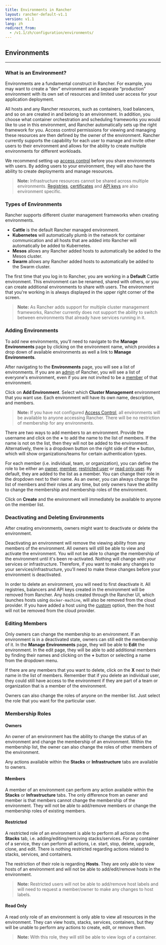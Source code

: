 ```yaml
---
title: Environments in Rancher
layout: rancher-default-v1.1
version: v1.1
lang: zh
redirect_from:
  - /v1.1/zh/configuration/environments/
---
```


## Environments
---

### What is an Environment?

Environments are a fundamental construct in Rancher. For example, you may want to create a “dev” environment and a separate “production” environment with its own set of resources and limited user access for your application deployment.

All hosts and any Rancher resources, such as containers, load balancers, and so on are created in and belong to an environment. In addition, you choose what container orchestration and scheduling frameworks you would like to use in this environment, and Rancher automatically sets up the right framework for you. Access control permissions for viewing and managing these resources are then defined by the owner of the environment. Rancher currently supports the capability for each user to manage and invite other users to their environment and allows for the ability to create multiple environments for different workloads.

We recommend setting up [access control]({{site.baseurl}}/rancher/{{page.version}}/{{page.lang}}/configuration/access-control/) before you share environments with users. By adding users to your environment, they will also have the ability to create deployments and manage resources.

> **Note:** Infrastructure resources cannot be shared across multiple environments. [Registries]({{site.baseurl}}/rancher/{{page.version}}/{{page.lang}}/environments/registries/), [certificates]({{site.baseurl}}/rancher/{{page.version}}/{{page.lang}}/environments/certificates/) and [API keys]({{site.baseurl}}/rancher/{{page.version}}/{{page.lang}}/api/api-keys/) are also environment specific.  

### Types of Environments

Rancher supports different cluster management frameworks when creating environments.

* **Cattle** is the default Rancher managed environment.
* **Kubernetes** will automatically plumb in the network for container communication and all hosts that are added into Rancher will automatically be added to Kubernetes.
* **Mesos** allows any Rancher added hosts to automatically be added to the Mesos cluster.
* **Swarm** allows any Rancher added hosts to automatically be added to the Swarm cluster.

The first time that you log in to Rancher, you are working in a **Default** Cattle environment. This environment can be renamed, shared with others, or you can create additional environments to share with users. The environment that you're working in is always displayed in the upper right corner of the screen.

> **Note:** As Rancher adds support for multiple cluster management frameworks, Rancher currently does not support the ability to switch between environments that already have services running in it.

### Adding Environments

To add new environments, you'll need to navigate to the **Manage Environments** page by clicking on the environment name, which provides a drop down of available environments as well a link to **Manage Environments**.

After navigating to the **Environments** page, you will see a list of environments. If you are an [admin]({{site.baseurl}}/rancher/{{page.version}}/{{page.lang}}/configuration/accounts/#admin) of Rancher, you will see a list of everyone's environment, even if you are not invited to be a [member]({{site.baseurl}}/rancher/{{page.version}}/{{page.lang}}/environments/#membership-roles) of that environment.

Click on **Add Environment**. Select which **Cluster Management** environment that you want use. Each environment will have its own name, description, and members.

> **Note:** If you have not configured [Access Control]({{site.baseurl}}/rancher/{{page.version}}/{{page.lang}}/configuration/access-control/), all environments will be available to anyone accessing Rancher. There will be no restriction of membership for any environments.

There are two ways to add members to an environment. Provide the username and click on the **+** to add the name to the list of members. If the name is not on the list, then they will not be added to the environment. Alternatively, there is a dropdown button on the right side of the **+** button, which will show organizations/teams for certain authentication types.

For each member (i.e. individual, team, or organization), you can define the role to be either an [owner]({{site.baseurl}}/rancher/{{page.version}}/{{page.lang}}/environments/#owners), [member]({{site.baseurl}}/rancher/{{page.version}}/{{page.lang}}/environments/#members), [restricted user]({{site.baseurl}}/rancher/{{page.version}}/{{page.lang}}/environments/#restricted) or [read only user]({{site.baseurl}}/rancher/{{page.version}}/{{page.lang}}/environments/#read-only). By default, they are added to the list as a member. You can change their role in the dropdown next to their name. As an owner, you can always change the list of members and their roles at any time, but only owners have the ability to change the membership and membership roles of the environment.

Click on **Create** and the environment will immediately be available to anyone on the member list.

### Deactivating and Deleting Environments

After creating environments, owners might want to deactivate or delete the environment.

Deactivating an environment will remove the viewing ability from any members of the environment. All owners will still be able to view and activate the environment. You will not be able to change the membership of the environment until it's been re-activated. Nothing will change with your services or infrastructure. Therefore, if you want to make any changes to your services/infrastructure, you'll need to make these changes before your environment is deactivated.

In order to delete an environment, you will need to first deactivate it. All registries, balancers and API keys created in the environment will be removed from Rancher. Any hosts created through the Rancher UI, which launches hosts using `docker-machine`, will also be removed from the cloud provider. If you have added a host using the [custom]({{site.baseurl}}/rancher/{{page.version}}/{{page.lang}}/hosts/custom/) option, then the host will not be removed from the cloud provider.

### Editing Members

Only owners can change the membership to an environment. If an environment is in a deactivated state, owners can still edit the membership of it. In the **Manage Environments** page, they will be able to **Edit** the environment. In the edit page, they will be able to add additional members by finding their names and clicking on the **+** button or selecting a name from the dropdown menu.

If there are any members that you want to delete, click on the **X** next to their name in the list of members. Remember that if you delete an individual user, they could still have access to the environment if they are part of a team or organization that is a member of the environment.  

Owners can also change the roles of anyone on the member list. Just select the role that you want for the particular user.

### Membership Roles

#### Owners

An owner of an environment has the ability to change the status of an environment and change the membership of an environment. Within the membership list, the owner can also change the roles of other members of the environment.

Any actions available within the **Stacks** or **Infrastructure** tabs are available to owners.

#### Members

A member of an environment can perform any action available within the **Stacks** or **Infrastructure** tabs. The only difference from an owner and member is that members cannot change the membership of the environment. They will not be able to add/remove members or change the membership roles of existing members.

#### Restricted

A restricted role of an environment is able to perform all actions on the **Stacks** tab, i.e. adding/editing/removing stacks/services. For any container of a service, they can perform all actions, i.e. start, stop, delete, upgrade, clone, and edit. There is nothing restricted regarding actions related to stacks, services, and containers.

The restriction of their role is regarding **Hosts**. They are only able to view hosts of an environment and will not be able to add/edit/remove hosts in the environment.

> **Note:** Restricted users will not be able to add/remove host labels and will need to request a member/owner to make any changes to host labels.

#### Read Only

A read only role of an environment is only able to view all resources in the environment. They can view hosts, stacks, services, containers, but they will be unable to perform any actions to create, edit, or remove them.

> **Note:** With this role, they will still be able to view logs of a container.
